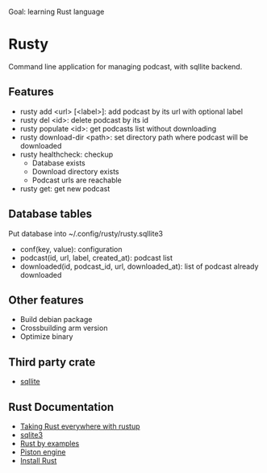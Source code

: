Goal: learning Rust language
# Rusty

Command line application for managing podcast, with sqllite backend. 

## Features

- rusty add \<url\> \[\<label\>\]: add podcast by its url with optional label
- rusty del \<id\>: delete podcast by its id
- rusty populate \<id\>: get podcasts list without downloading
- rusty download-dir \<path\>: set directory path where podcast will be downloaded
- rusty healthcheck: checkup
  - Database exists
  - Download directory exists
  - Podcast urls are reachable
- rusty get: get new podcast

## Database tables

Put database into ~/.config/rusty/rusty.sqllite3

- conf(key, value): configuration 
- podcast(id, url, label, created_at): podcast list
- downloaded(id, podcast_id, url, downloaded_at): list of podcast already downloaded

## Other features

- Build debian package
- Crossbuilding arm version
- Optimize binary
 
## Third party crate

- [sqllite](https://github.com/dckc/rust-sqlite3)

## Rust Documentation

- [Taking Rust everywhere with rustup](https://blog.rust-lang.org/2016/05/13/rustup.html)
- [sqlite3](http://www.madmode.com/rust-sqlite3/sqlite3/index.html)
- [Rust by examples](http://rustbyexample.com/index.html)
- [Piston engine](https://github.com/PistonDevelopers/Piston-Tutorials/tree/master/getting-started)
- [Install Rust](https://www.rust-lang.org/fr/install.html)